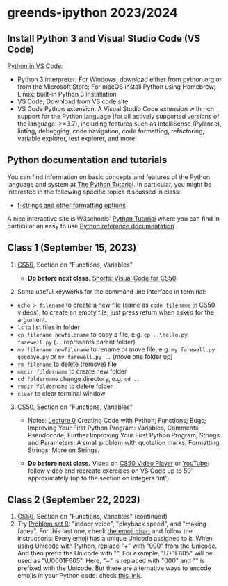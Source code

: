 # greends-ipython 2023/2024

## Install Python 3 and Visual Studio Code (VS Code)

[Python in VS Code](https://code.visualstudio.com/docs/python/python-tutorial):
  * Python 3 interpreter; For Windows, download either from python.org or from the Microsoft Store; For macOS install Python using Homebrew; Linux: built-in Python 3 installation
  * VS Code; Download from VS code site
  * VS Code Python extension: A Visual Studio Code extension with rich support for the Python language (for all actively supported versions of the language: >=3.7), including features such as IntelliSense (Pylance), linting, debugging, code navigation, code formatting, refactoring, variable explorer, test explorer, and more!

## Python documentation and tutorials

You can find information on basic concepts and features of the Python language and system at  [The Python Tutorial](https://docs.python.org/3/tutorial/index.html). In particular, you might be interested in the following specific topics discussed in class:
* [f-strings and other formatting options](https://docs.python.org/3/tutorial/inputoutput.html)

A nice interactive site is W3schools' [Python Tutorial](https://www.w3schools.com/python/default.asp) where you can find in particular an easy to use  [Python reference documentation](https://www.w3schools.com/python/python_reference.asp)

## Class 1 (September 15, 2023)

1. [CS50](https://cs50.harvard.edu/python/2022/), Section on "Functions, Variables"
   * **Do before next class.** [Shorts: Visual Code for CS50](https://cs50.harvard.edu/python/2022/shorts/visual_studio_code_for_cs50/)
    
2. Some useful keyworks for the command line interface in terminal:
* `echo > filename` to create a new file (same as `code filename` in CS50 videos); to create an empty file, just press return when asked for the argument.
* `ls` to list files in folder
* `cp filename newfilename` to copy a file, e.g. `cp ..\hello.py  farewell.py` (`..` represents parent folder)
* `mv filename newfilename` to rename or move file, e.g. `my farewell.py goodbye.py` or `mv farewell.py ..` (move one folder up)
* `rm filename` to delete (remove) file
* `mkdir foldername` to create new folder
* `cd foldername` change directory, e.g. `cd ..` 
* `rmdir foldername` to delete folder
* `clear` to clear terminal window

3. [CS50](https://cs50.harvard.edu/python/2022/), Section on "Functions, Variables"
   * Notes: [Lecture 0](https://cs50.harvard.edu/python/2022/notes/0/)
    Creating Code with Python; 
    Functions; 
    Bugs; 
    Improving Your First Python Program:
        Variables,
        Comments,
        Pseudocode;
    Further Improving Your First Python Program;
    Strings and Parameters; 
        A small problem with quotation marks;
    Formatting Strings;
    More on Strings.

   
   * **Do before next class.** Video on [CS50 Video Player](https://video.cs50.io/JP7ITIXGpHk) or [YouTube](https://youtu.be/JP7ITIXGpHk): follow video and recreate exercises on VS Code up to 59' approximately (up to the section on integers 'int').
    
## Class 2 (September 22, 2023)

1. [CS50](https://cs50.harvard.edu/python/2022/), Section on "Functions, Variables" (continued)
2. Try [Problem set 0](https://cs50.harvard.edu/python/2022/psets/0/): "indoor voice", "playback speed", and "making faces". For this last one, check [the emoji chart](https://unicode.org/emoji/charts/full-emoji-list.html) and follow the instructions: Every emoji has a unique Unicode assigned to it. When using Unicode with Python, replace "+" with "000" from the Unicode. And then prefix the Unicode with "\". For example, "U+1F605" will be used as "\U0001F605". Here, "+" is replaced with "000" and "\" is prefixed with the Unicode. But there are alternative ways to encode emojis in your Python code: check [this link](https://www.makeuseof.com/how-to-include-emojis-in-your-python-code/).
